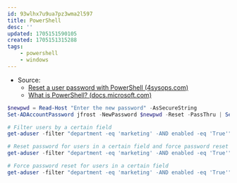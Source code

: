```yaml
---
id: 93wlhx7u9ua7pz3wma2l597
title: PowerShell
desc: ''
updated: 1705151590105
created: 1705151315288
tags:
    - powershell
    - windows
---
```


* Source:
  * [Reset a user password with PowerShell (4sysops.com)](https://4sysops.com/archives/powershell-password-resets/)
  *  [What is PowerShell? (docs.microsoft.com)](https://docs.microsoft.com/en-us/powershell/scripting/overview?view=powershell-7.1)


```powershell
$newpwd = Read-Host "Enter the new password" -AsSecureString
Set-ADAccountPassword jfrost -NewPassword $newpwd -Reset -PassThru | Set-ADuser -ChangePasswordAtLogon $True
```

```powershell
# Filter users by a certain field
get-aduser -filter "department -eq 'marketing' -AND enabled -eq 'True'"
```
```powershell
# Reset password for users in a certain field and force password reset
get-aduser -filter "department -eq 'marketing' -AND enabled -eq 'True'" | Set-ADAccountPassword -NewPassword $newpwd -Reset -PassThru | Set-ADuser -ChangePasswordAtLogon $True
```
```powershell
# Force password reset for users in a certain field
get-aduser -filter "department -eq 'marketing' -AND enabled -eq 'True'" | Set-ADuser -ChangePasswordAtLogon $True
```
